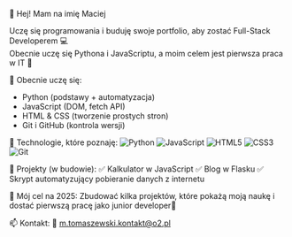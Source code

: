 👋 Hej! Mam na imię Maciej

Uczę się programowania i buduję swoje portfolio, aby zostać Full-Stack Developerem 💻  
Obecnie uczę się Pythona i JavaScriptu, a moim celem jest pierwsza praca w IT 🚀


 🧠 Obecnie uczę się:
- Python (podstawy + automatyzacja)
- JavaScript (DOM, fetch API)
- HTML & CSS (tworzenie prostych stron)
- Git i GitHub (kontrola wersji)


🔧 Technologie, które poznaję:
 ![Python](https://img.shields.io/badge/-Python-333?style=flat&logo=python)
 ![JavaScript](https://img.shields.io/badge/-JavaScript-333?style=flat&logo=javascript)
 ![HTML5](https://img.shields.io/badge/-HTML5-333?style=flat&logo=html5)
 ![CSS3](https://img.shields.io/badge/-CSS3-333?style=flat&logo=css3)
 ![Git](https://img.shields.io/badge/-Git-333?style=flat&logo=git)


 📁 Projekty (w budowie):
 ✅ Kalkulator w JavaScript
 ✅ Blog w Flasku
 ✅ Skrypt automatyzujący pobieranie danych z internetu



🎯 Mój cel na 2025:
Zbudować kilka projektów, które pokażą moją naukę  i dostać pierwszą pracę jako junior developer💼



📫 Kontakt:
📧 m.tomaszewski.kontakt@o2.pl
